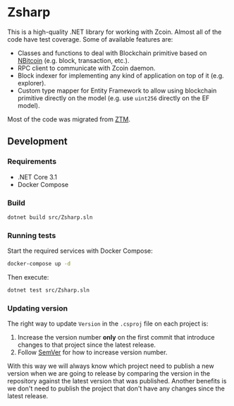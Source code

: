 # Zsharp

This is a high-quality .NET library for working with Zcoin. Almost all of the code have test coverage. Some of available features are:

- Classes and functions to deal with Blockchain primitive based on [NBitcoin](https://github.com/MetacoSA/NBitcoin) (e.g. block, transaction, etc.).
- RPC client to communicate with Zcoin daemon.
- Block indexer for implementing any kind of application on top of it (e.g. explorer).
- Custom type mapper for Entity Framework to allow using blockchain primitive directly on the model (e.g. use `uint256` directly on the EF model).

Most of the code was migrated from [ZTM](https://github.com/zcoinofficial/ztm).

## Development
### Requirements

- .NET Core 3.1
- Docker Compose

### Build

```sh
dotnet build src/Zsharp.sln
```

### Running tests

Start the required services with Docker Compose:

```sh
docker-compose up -d
```

Then execute:

```sh
dotnet test src/Zsharp.sln
```

### Updating version

The right way to update `Version` in the `.csproj` file on each project is:

1. Increase the version number **only** on the first commit that introduce changes to that project since the latest release.
2. Follow [SemVer](https://semver.org/) for how to increase version number.

With this way we will always know which project need to publish a new version when we are going to release by comparing the version in the repository against the latest version that was published. Another benefits is we don't need to publish the project that don't have any changes since the latest release.

